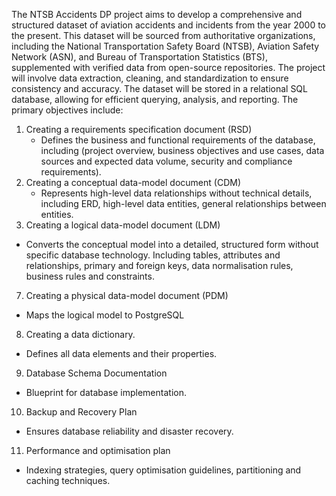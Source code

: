 The NTSB Accidents DP project aims to develop a comprehensive and structured dataset of aviation accidents and incidents from the year 2000 to the present. This dataset will be sourced from authoritative organizations, including the National Transportation Safety Board (NTSB), Aviation Safety Network (ASN), and Bureau of Transportation Statistics (BTS), supplemented with verified data from open-source repositories. The project will involve data extraction, cleaning, and standardization to ensure consistency and accuracy. The dataset will be stored in a relational SQL database, allowing for efficient querying, analysis, and reporting. The primary objectives include:

1. Creating a requirements specification document (RSD)
   - Defines the business and functional requirements of the database, including (project overview, business objectives and
     use cases, data sources and expected data volume, security and compliance requirements).
3. Creating a conceptual data-model document (CDM)
   - Represents high-level data relationships without technical details, including ERD, high-level data entities, general
     relationships between entities.
5. Creating a logical data-model document (LDM)
  - Converts the conceptual model into a detailed, structured form without specific database technology. Including tables,
    attributes and relationships, primary and foreign keys, data normalisation rules, business rules and constraints.
7. Creating a physical data-model document (PDM)
- Maps the logical model to PostgreSQL
8. Creating a data dictionary.
- Defines all data elements and their properties.
9. Database Schema Documentation
- Blueprint for database implementation.
10. Backup and Recovery Plan
  - Ensures database reliability and disaster recovery.
11. Performance and optimisation plan
  - Indexing strategies, query optimisation guidelines, partitioning and caching techniques.
